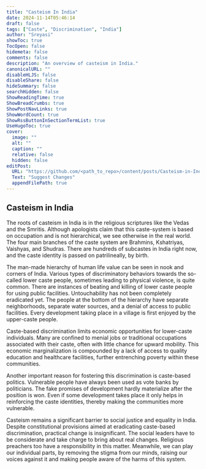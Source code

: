 ```yaml
---
title: "Casteism In India"
date: 2024-11-14T05:46:14
draft: false
tags: ["Caste", "Discrimination", "India"]
author: "Sreyasi"
showToc: true
TocOpen: false
hidemeta: false
comments: false
description: "An overview of casteism in India."
canonicalURL: ""
disableHLJS: false
disableShare: false
hideSummary: false
searchHidden: false
ShowReadingTime: true
ShowBreadCrumbs: true
ShowPostNavLinks: true
ShowWordCount: true
ShowRssButtonInSectionTermList: true
UseHugoToc: true
cover:
  image: ""
  alt: ""
  caption: ""
  relative: false
  hidden: false
editPost:
  URL: "https://github.com/<path_to_repo>/content/posts/Casteism-in-India.md"
  Text: "Suggest Changes"
  appendFilePath: true
---
```

## Casteism in India

The roots of casteism in India is in the religious scriptures like the Vedas and the Smritis. Although apologists claim that this caste-system is based on occupation and is not hierarchical, we see otherwise in the real world. The four main branches of the caste system are Brahmins, Kshatriyas, Vaishyas, and Shudras. There are hundreds of subcastes in India right now, and the caste identity is passed on patrilineally, by birth.

The man-made hierarchy of human life value can be seen in nook and corners of India. Various types of discriminatory behaviors towards the so-called lower caste people, sometimes leading to physical violence, is quite common. There are instances of beating and killing of lower caste people for using public facilities. Untouchability has not been completely eradicated yet. The people at the bottom of the hierarchy have separate neighborhoods, separate water sources, and a denial of access to public facilities. Every development taking place in a village is first enjoyed by the upper-caste people.

Caste-based discrimination limits economic opportunities for lower-caste individuals. Many are confined to menial jobs or traditional occupations associated with their caste, often with little chance for upward mobility. This economic marginalization is compounded by a lack of access to quality education and healthcare facilities, further entrenching poverty within these communities.

Another important reason for fostering this discrimination is caste-based politics. Vulnerable people have always been used as vote banks by politicians. The fake promises of development hardly materialize after the position is won. Even if some development takes place it only helps in reinforcing the caste identities, thereby making the communities more vulnerable.

Casteism remains a significant barrier to social justice and equality in India. Despite constitutional provisions aimed at eradicating caste-based discrimination, practical change is insignificant. The social leaders have to be considerate and take charge to bring about real changes. Religious preachers too have a responsibility in this matter. Meanwhile, we can play our individual parts, by removing the stigma from our minds, raising our voices against it and making people aware of the harms of this system.
